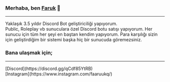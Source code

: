 ### Merhaba, ben [Faruk](https://discord.gg/qCdf85YtRB) 👋
<hr>
Yaklaşık 3.5 yıldır Discord Bot geliştiriciliği yapıyorum. 
<br>
Public, Roleplay vb sunuculara özel Discord botu satışı yapıyorum. Her sunucu için tüm her şeyi en baştan kendim yapıyorum. Para karşılığı sizin için geliştirdiğim bir sistemi başka hiç bir sunucuda göremezsiniz.

### Bana ulaşmak için;
<hr>
[Discord](https://discord.gg/qCdf85YtRB)
<br>
[Instagram](https://www.instagram.com/faaruukq/)


<!--
**Shymoix/Shymoix** is a ✨ _special_ ✨ repository because its `README.md` (this file) appears on your GitHub profile.

Here are some ideas to get you started:

- 🔭 I’m currently working on ...
- 🌱 I’m currently learning ...
- 👯 I’m looking to collaborate on ...
- 🤔 I’m looking for help with ...
- 💬 Ask me about ...
- 📫 How to reach me: ...
- 😄 Pronouns: ...
- ⚡ Fun fact: ...
-->

